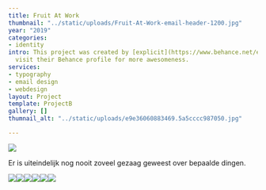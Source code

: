 ```yaml
---
title: Fruit At Work
thumbnail: "../static/uploads/Fruit-At-Work-email-header-1200.jpg"
year: "2019"
categories:
- identity
intro: This project was created by [explicit](https://www.behance.net/explic_it),
  visit their Behance profile for more awesomeness.
services:
- typography
- email design
- webdesign
layout: Project
template: ProjectB
gallery: []
thumnail_alt: "../static/uploads/e9e36060883469.5a5cccc987050.jpg"

---
```

![](/uploads/d1eb3270439237.5ba36d85ba378.jpg)

Er is uiteindelijk nog nooit zoveel gezaag geweest over bepaalde dingen.

  
![](/uploads/39fa2c70439237.5ba37480eeb2e.gif)![](/uploads/b2fa9a70439237.5ba36d85b97d2.jpg)![](/uploads/70a95970439237.5ba3cd1d868d1.gif)![](/uploads/05ef7170439237.5bae3c249353c.jpg)![](/uploads/e6509c70439237.5ba51d718b01c.jpg)![](/uploads/4decee70439237.5baced37c49e4.jpg)